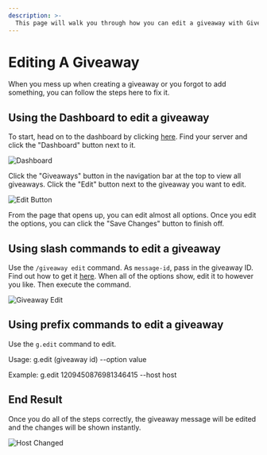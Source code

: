 ```yaml
---
description: >-
  This page will walk you through how you can edit a giveaway with Giveaway Boat.
---
```


# Editing A Giveaway

When you mess up when creating a giveaway or you forgot to add something, you can follow the steps here to fix it.

## Using the Dashboard to edit a giveaway

To start, head on to the dashboard by clicking [here](https://giveaway.boats/dashboard). Find your server and click the "Dashboard" button next to it.

![Dashboard](/assets/basics/setup/dashboard.png)

Click the "Giveaways" button in the navigation bar at the top to view all giveaways. Click the "Edit" button next to the giveaway you want to edit.

![Edit Button](/assets/basics/editing-a-giveaway/dash/edit-button.png)

From the page that opens up, you can edit almost all options. Once you edit the options, you can click the "Save Changes" button to finish off.

## Using slash commands to edit a giveaway

Use the `/giveaway edit` command. As `message-id`, pass in the giveaway ID. Find out how to get it [here](../faq.md#how-to-get-giveaway-ids--message-ids). When all of the options show, edit it to however you like. Then execute the command.

![Giveaway Edit](/assets/basics/editing-a-giveaway/slash/giveaway-edit.png)

## Using prefix commands to edit a giveaway

Use the `g.edit` command to edit.

Usage: g.edit (giveaway id) --option value

Example: g.edit 1209450876981346415 --host host

## End Result

Once you do all of the steps correctly, the giveaway message will be edited and the changes will be shown instantly.

![Host Changed](/assets/basics/editing-a-giveaway/host-changed.png)
